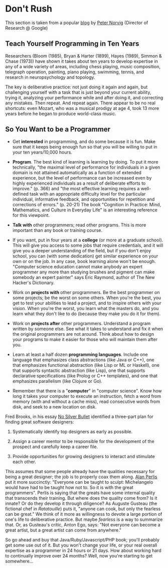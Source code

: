 # Don't Rush

This section is taken from a popular [blog](http://www.norvig.com/21-days.html) by [Peter Norvig](http://www.norvig.com/index.html) (Director of Research @ Google)


## Teach Yourself Programming in Ten Years

Researchers (Bloom (1985), Bryan & Harter (1899), Hayes (1989), Simmon & Chase (1973)) have shown it takes about ten years to develop expertise in any of a wide variety of areas, including chess playing, music composition, telegraph operation, painting, piano playing, swimming, tennis, and research in neuropsychology and topology. 

The key is deliberative practice: not just doing it again and again, but challenging yourself with a task that is just beyond your current ability, trying it, analyzing your performance while and after doing it, and correcting any mistakes. Then repeat. And repeat again. There appear to be no real shortcuts: even Mozart, who was a musical prodigy at age 4, took 13 more years before he began to produce world-class music. 

## So You Want to be a Programmer

* Get **interested** in programming, and do some because it is fun. Make sure that it keeps being enough fun so that you will be willing to put in your ten years/10,000 hours.

* **Program**. The best kind of learning is learning by doing. To put it more technically, "the maximal level of performance for individuals in a given domain is not attained automatically as a function of extended experience, but the level of performance can be increased even by highly experienced individuals as a result of deliberate efforts to improve." (p. 366) and "the most effective learning requires a well-defined task with an appropriate difficulty level for the particular individual, informative feedback, and opportunities for repetition and corrections of errors." (p. 20-21) The book "Cognition in Practice: Mind, Mathematics, and Culture in Everyday Life" is an interesting reference for this viewpoint.

* **Talk with** other programmers; read other programs. This is more important than any book or training course.

* If you want, put in four years at a **college** (or more at a graduate school). This will give you access to some jobs that require credentials, and it will give you a deeper understanding of the field, but if you don't enjoy school, you can (with some dedication) get similar experience on your own or on the job. In any case, book learning alone won't be enough. "Computer science education cannot make anybody an expert programmer any more than studying brushes and pigment can make somebody an expert painter" says Eric Raymond, author of The New Hacker's Dictionary. 

* Work on **projects with** other programmers. Be the best programmer on some projects; be the worst on some others. When you're the best, you get to test your abilities to lead a project, and to inspire others with your vision. When you're the worst, you learn what the masters do, and you learn what they don't like to do (because they make you do it for them).

* Work on **projects after** other programmers. Understand a program written by someone else. See what it takes to understand and fix it when the original programmers are not around. Think about how to design your programs to make it easier for those who will maintain them after you.

* Learn at least a half dozen **programming languages**. Include one language that emphasizes class abstractions (like Java or C++), one that emphasizes functional abstraction (like Lisp or ML or Haskell), one that supports syntactic abstraction (like Lisp), one that supports declarative specifications (like Prolog or C++ templates), and one that emphasizes parallelism (like Clojure or Go).

* Remember that there is a "**computer**" in "computer science". Know how long it takes your computer to execute an instruction, fetch a word from memory (with and without a cache miss), read consecutive words from disk, and seek to a new location on disk.

Fred Brooks, in his essay [No Silver Bullet](http://en.wikipedia.org/wiki/No_Silver_Bullet) identified a three-part plan for finding great software designers:

1. Systematically identify top designers as early as possible.

2. Assign a career mentor to be responsible for the development of the prospect and carefully keep a career file.

3. Provide opportunities for growing designers to interact and stimulate each other.

This assumes that some people already have the qualities necessary for being a great designer; the job is to properly coax them along. [Alan Perlis](http://www-pu.informatik.uni-tuebingen.de/users/klaeren/epigrams.html) put it more succinctly: "Everyone can be taught to sculpt: Michelangelo would have had to be taught how not to. So it is with the great programmers". Perlis is saying that the greats have some internal quality that transcends their training. But where does the quality come from? Is it innate? Or do they develop it through diligence? As Auguste Gusteau (the fictional chef in *Ratatouille*) puts it, "anyone can cook, but only the fearless can be great." We think of it more as willingness to devote a large portion of one's life to deliberative practice. But maybe *fearless* is a way to summarize that. Or, as Gusteau's critic, Anton Ego, says: "Not everyone can become a great artist, but a great artist can come from anywhere."


So go ahead and buy that Java/Ruby/Javascript/PHP book; you'll probably get some use out of it. But you won't change your life, or your real overall expertise as a programmer in 24 hours or 21 days. How about working hard to continually improve over 24 months? Well, now you're starting to get somewhere...

